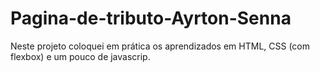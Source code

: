 # Pagina-de-tributo-Ayrton-Senna
Neste projeto coloquei em prática os aprendizados em HTML, CSS (com flexbox) e um pouco de javascrip.
